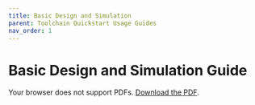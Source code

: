 ```yaml
---
title: Basic Design and Simulation
parent: Toolchain Quickstart Usage Guides
nav_order: 1
---
```


# Basic Design and Simulation Guide

<object data="/assets/pdfs/Asic-Tools Design and Simulation Quickstart Guide.pdf" type="application/pdf" width="100%" height="800px">
    <p>Your browser does not support PDFs. 
    <a href="/assets/pdfs/Asic-Tools Design and Simulation Quickstart Guide.pdf">Download the PDF</a>.</p>
</object>
